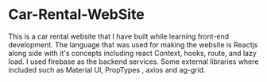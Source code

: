 # Car-Rental-WebSite
This is a car rental website that I have built while learning front-end development. The language that was used for making the website is Reactjs along side with it's concepts including react Context, hooks, route, and lazy load. I used firebase as the backend services. Some external libraries where included such as Material UI, PropTypes , axios and ag-grid.
